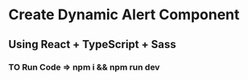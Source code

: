 # Create Dynamic Alert Component  
## Using  React + TypeScript + Sass
### TO Run Code => npm i && npm run dev
